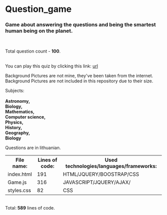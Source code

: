 # Question_game
<h3> Game about answering the questions and being the smartest human being on the planet.</h3><br>

Total question count - <strong>100</strong>.<br><br>

You can play this quiz by clicking this link:
<a href="http://vilniausfonas.us.lt/viktorina" target="_blank">url</a><br>

Background Pictures are not mine, they've been taken from the internet.<br>
Background Pictures are not included in this repository due to their size.

Subjects:<br><br>
<strong>
Astronomy,<br>Biology,<br>Mathematics,<br>Computer science,<br>Physics,<br>History,<br>Geography,<br>Biology<br>
</strong>

Questions are in lithuanian.

<table style="width:100%">
  <tr>
    <th>File name:</th>
    <th>Lines of code:</th> 
    <th>Used technologies/languages/frameworks:</th>
  </tr>
  <tr>
    <td>index.html</td>
    <td>191</td> 
    <td>HTML/JQUERY/BOOSTRAP/CSS</td>
  </tr>
  <tr>
    <td>Game.js</td>
    <td>316</td> 
    <td>JAVASCRIPT/JQUERY/AJAX/</td>
  </tr>
  <tr>
    <td>styles.css</td>
    <td>82</td> 
    <td>CSS</td>
  </tr>    
</table>
<br>
Total:<strong> 589</strong>  lines of code.
